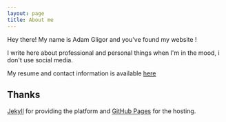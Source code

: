 ```yaml
---
layout: page
title: About me
---
```


<p class="message">
  Hey there! My name is Adam Gligor and you've found my website !
</p>

I write here about professional and personal things when I'm in the mood, i don't use social media.

My resume and contact information is available [here](/public/2021/08/2021_08_29_cv_resume.pdf)

## Thanks

[Jekyll](http://jekyllrb.com) for providing the platform and [GitHub Pages](https://pages.github.com) for the hosting.
